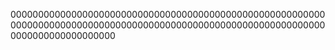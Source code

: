 
0000000000000000000000000000000000000000000000000000000000000000000000000000000000000000000000000000000000000000000000000000000000000






















